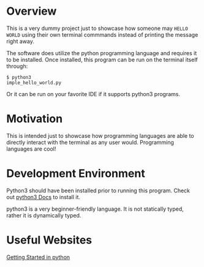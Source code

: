 # Overview

This is a very dummy project just to showcase how someone may `HELLO WORLD` using their own terminal commmands
instead of printing the message right away. 

The software does utilize the python programming language and requires it to be installed. 
Once installed, this program can be run on the terminal itself through:

```shell
$ python3 
imple_hello_world.py
```

Or it can be run on your favorite IDE if it supports python3 programs.

# Motivation

This is intended just to showcase how programming languages are able to directly 
interact with the terminal as any user would. Programming languages are cool!

# Development Environment

Python3 should have been installed prior to running this program. 
Check out [python3 Docs](https://wiki.python.org/moin/BeginnersGuide/Download) to install it.

python3 is a very beginner-friendly language. It is not statically typed, rather it is dynamically typed.

# Useful Websites

[Getting Started in python](https://www.python.org/about/gettingstarted/)
